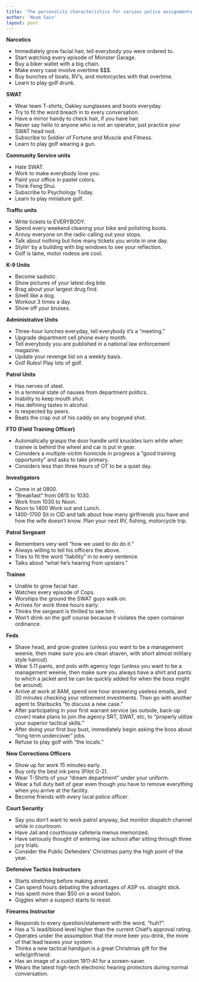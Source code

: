 ```yaml
---
title: 'The personality characteristics for various police assignments'
author: 'Noam Sain'
layout: post
---
```


**Narcotics**

- Immediately grow facial hair, tell everybody you were ordered to.
- Start watching every episode of Monster Garage.
- Buy a biker wallet with a big chain.
- Make every case involve overtime $$$.
- Buy bunches of boats, RV’s, and motorcycles with that overtime.
- Learn to play golf drunk.


**SWAT**

- Wear team T-shirts, Oakley sunglasses and boots everyday.
- Try to fit the word breach in to every conversation.
- Have a mirror handy to check hair, if you have hair.
- Never say hello to anyone who is not an operator, just practice your SWAT head nod.
- Subscribe to Soldier of Fortune and Muscle and Fitness.
- Learn to play golf wearing a gun.

**Community Service units**

- Hate SWAT.
- Work to make everybody love you.
- Paint your office in pastel colors.
- Think Feng Shui.
- Subscribe to Psychology Today.
- Learn to play miniature golf.

**Traffic units**

- Write tickets to EVERYBODY.
- Spend every weekend cleaning your bike and polishing boots.
- Annoy everyone on the radio calling out your stops.
- Talk about nothing but how many tickets you wrote in one day.
- Stylin’ by a building with big windows to see your reflection.
- Golf is lame, motor rodeos are cool.

**K-9 Units**

- Become sadistic.
- Show pictures of your latest dog bite.
- Brag about your largest drug find.
- Smell like a dog.
- Workout 3 times a day.
- Show off your bruises.

**Administrative Units**

- Three-hour lunches everyday, tell everybody it’s a “meeting.”
- Upgrade department cell phone every month.
- Tell everybody you are published in a national law enforcement magazine.
- Update your revenge list on a weekly basis.
- Golf Rules! Play lots of golf.

**Patrol Units**

- Has nerves of steel.
- In a terminal state of nausea from department politics.
- Inability to keep mouth shut.
- Has defining tastes in alcohol.
- Is respected by peers.
- Beats the crap out of his caddy on any bogeyed shot.

**FTO (Field Training Officer)**

- Automatically grasps the door handle until knuckles turn white when trainee is behind the wheel and car is put in gear.
- Considers a multiple-victim homicide in progress a “good training opportunity” and asks to take primary.
- Considers less than three hours of OT to be a quiet day.

**Investigators**

- Come in at 0800.
- “Breakfast” from 0815 to 1030.
- Work from 1030 to Noon.
- Noon to 1400 Work out and Lunch.
- 1400-1700 Sit in CID and talk about how many girlfriends you have and how the wife doesn’t know. Plan your next RV, fishing, motorcycle trip.

**Patrol Sergeant**

- Remembers very well “how we used to do do it.”
- Always willing to tell his officers the above.
- Tries to fit the word “liability” in to every sentence.
- Talks about “what he’s hearing from upstairs.”

**Trainee**

- Unable to grow facial hair.
- Watches every episode of Cops.
- Worships the ground the SWAT guys walk on.
- Arrives for work three hours early.
- Thinks the sergeant is thrilled to see him.
- Won’t drink on the golf course because it violates the open container ordinance.

**Feds**

- Shave head, and grow goatee (unless you want to be a management weenie, then make sure you are clean shaven, with short almost military style haircut).
- Wear 5.11 pants, and polo with agency logo (unless you want to be a management weenie, then make sure you always have a shirt and pants to which a jacket and tie can be quickly added for when the boss might be around).
- Arrive at work at 8AM, spend one hour answering useless emails, and 30 minutes checking your retirement investments. Then go with another agent to Starbucks “to discuss a new case.”
- After participating in your first warrant service (as outside, back-up cover) make plans to join the agency SRT, SWAT, etc, to “properly utilize your superior tactical skills.”
- After doing your first buy bust, immediately begin asking the boss about “long term undercover” jobs.
- Refuse to play golf with “the locals.”

**New Corrections Officers**

- Show up for work 15 minutes early.
- Buy only the best ink pens (Pilot G-2).
- Wear T-Shirts of your “dream department” under your uniform.
- Wear a full duty belt of gear even though you have to remove everything when you arrive at the facility.
- Become friends with every local police officer.

**Court Security**

- Say you don’t want to work patrol anyway, but monitor dispatch channel while in courtroom.
- Have Jail and courthouse cafeteria menus memorized.
- Have seriously thought of entering law school after sitting through three jury trials.
- Consider the Public Defenders’ Christmas party the high point of the year.

**Defensive Tactics Instructors**

- Starts stretching before making arrest.
- Can spend hours debating the advantages of ASP vs. straight stick.
- Has spent more than $50 on a wood baton.
- Giggles when a suspect starts to resist.

**Firearms Instructor**

- Responds to every question/statement with the word, “huh?”.
- Has a % lead/blood level higher than the current Chief’s approval rating.
- Operates under the assumption that the more beer you drink, the more of that lead leaves your system.
- Thinks a new tactical handgun is a great Christmas gift for the wife/girlfriend.
- Has an image of a custom 1911-A1 for a screen-saver.
- Wears the latest high-tech electronic hearing protectors during normal conversation.
